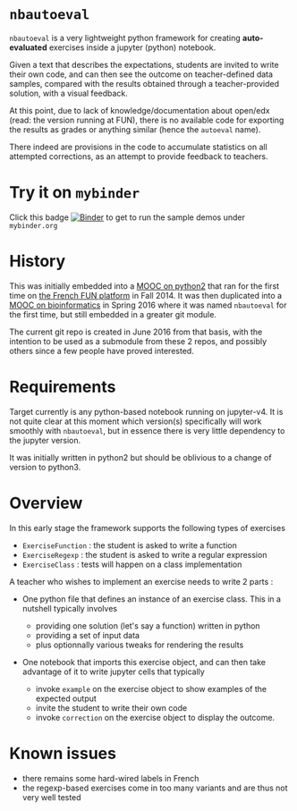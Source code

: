 # `nbautoeval`

`nbautoeval` is a very lightweight python framework for creating **auto-evaluated** exercises inside a jupyter (python) notebook.

Given a text that describes the expectations, students are invited to write their own code, 
and can then see the outcome on teacher-defined data samples, compared with the results obtained through a teacher-provided solution, with a visual feedback.

At this point, due to lack of knowledge/documentation about open/edx (read: the version running at FUN), there is no available code for exporting the results as grades or anything similar (hence the `autoeval` name).

There indeed are provisions in the code to accumulate statistics on all attempted corrections, as an attempt to provide feedback to teachers.

# Try it on `mybinder`

Click this badge [![Binder](http://mybinder.org/badge.svg)](http://mybinder.org/repo/parmentelat/nbautoeval)
 to get to run the sample demos under `mybinder.org`

# History

This was initially embedded into a [MOOC on python2](https://github.com/parmentelat/flotpython) 
that ran for the first time on [the French FUN platform](https://www.france-universite-numerique-mooc.fr/) in Fall 2014. 
It was then duplicated into a [MOOC on bioinformatics](https://github.com/parmentelat/flotbioinfo) 
in Spring 2016 where it was named `nbautoeval` for the first time, but still embedded in a greater git module.

The current git repo is created in June 2016 from that basis, with the intention to be used as a submodule from these 2 repos, 
and possibly others since a few people have proved interested.

# Requirements

Target currently is any python-based notebook running on jupyter-v4. It is not quite clear at this moment which version(s) 
specifically will work smoothly with `nbautoeval`, but in essence there is very little dependency to the jupyter version.

It was initially written in python2 but should be oblivious to a change of version to python3.

# Overview

In this early stage the framework supports the following types of exercises
  * `ExerciseFunction` : the student is asked to write a function
  * `ExerciseRegexp` : the student is asked to write a regular expression
  * `ExerciseClass` : tests will happen on a class implementation

A teacher who wishes to implement an exercise needs to write 2 parts :

* One python file that defines an instance of an exercise class. This in a nutshell typically involves
  * providing one solution (let's say a function) written in python
  * providing a set of input data
  * plus optionnally various tweaks for rendering the results

* One notebook that imports this exercise object, and can then take advantage of it to write jupyter cells that typically
  * invoke `example` on  the  exercise  object to show examples of the expected output
  * invite the student to write their own code
  * invoke `correction` on  the  exercise  object to display the outcome.

# Known issues

* there remains some hard-wired labels in French
* the regexp-based exercises come in too many variants and are thus not very well tested



